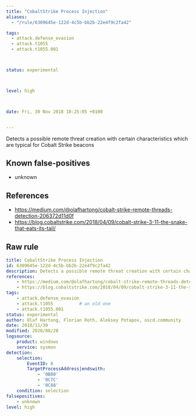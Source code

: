 ```yaml
---
title: "CobaltStrike Process Injection"
aliases:
  - "/rule/6309645e-122d-4c5b-bb2b-22e4f9c2fa42"

tags:
  - attack.defense_evasion
  - attack.t1055
  - attack.t1055.001



status: experimental



level: high



date: Fri, 30 Nov 2018 10:25:05 +0100


---
```


Detects a possible remote threat creation with certain characteristics which are typical for Cobalt Strike beacons

<!--more-->


## Known false-positives

* unknown



## References

* https://medium.com/@olafhartong/cobalt-strike-remote-threads-detection-206372d11d0f
* https://blog.cobaltstrike.com/2018/04/09/cobalt-strike-3-11-the-snake-that-eats-its-tail/


## Raw rule
```yaml
title: CobaltStrike Process Injection
id: 6309645e-122d-4c5b-bb2b-22e4f9c2fa42
description: Detects a possible remote threat creation with certain characteristics which are typical for Cobalt Strike beacons
references:
    - https://medium.com/@olafhartong/cobalt-strike-remote-threads-detection-206372d11d0f
    - https://blog.cobaltstrike.com/2018/04/09/cobalt-strike-3-11-the-snake-that-eats-its-tail/
tags:
    - attack.defense_evasion
    - attack.t1055          # an old one
    - attack.t1055.001
status: experimental
author: Olaf Hartong, Florian Roth, Aleksey Potapov, oscd.community
date: 2018/11/30
modified: 2020/08/28
logsource:
    product: windows
    service: sysmon
detection:
    selection:
        EventID: 8
        TargetProcessAddress|endswith: 
            - '0B80'
            - '0C7C'
            - '0C88'
    condition: selection
falsepositives:
    - unknown
level: high


```
